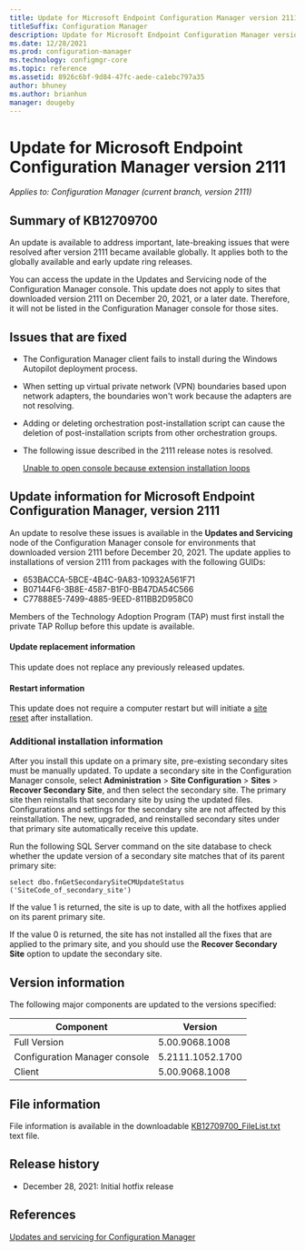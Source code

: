 ```yaml
---
title: Update for Microsoft Endpoint Configuration Manager version 2111
titleSuffix: Configuration Manager
description: Update for Microsoft Endpoint Configuration Manager version 2111
ms.date: 12/28/2021
ms.prod: configuration-manager
ms.technology: configmgr-core
ms.topic: reference
ms.assetid: 8926c6bf-9d84-47fc-aede-ca1ebc797a35
author: bhuney
ms.author: brianhun
manager: dougeby
---
```

# Update for Microsoft Endpoint Configuration Manager version 2111

*Applies to: Configuration Manager (current branch, version 2111)*

## Summary of KB12709700
An update is available to address important, late-breaking issues that were resolved after version 2111 became available globally. It applies both to the globally available and early update ring releases.

You can access the update in the Updates and Servicing node of the Configuration Manager console.
This update does not apply to sites that downloaded version 2111 on December 20, 2021, or a later date.
Therefore, it will not be listed in the Configuration Manager console for those sites.

## Issues that are fixed

<!-- 12668507 -->
- The Configuration Manager client fails to install during the Windows Autopilot deployment process.

<!-- 12692152 -->
- When setting up virtual private network (VPN) boundaries based upon network adapters, the boundaries won't work because the adapters are not resolving.

<!-- 12683956 -->
- Adding or deleting orchestration post-installation script can cause the deletion of post-installation scripts from other orchestration groups.

<!-- 12868458 -->
- The following issue described in the 2111 release notes is resolved.

   [Unable to open console because extension installation loops](../../core/servers/deploy/install/release-notes.md#unable-to-open-console-because-extension-installation-loops)

## Update information for Microsoft Endpoint Configuration Manager, version 2111
An update to resolve these issues is available in the **Updates and Servicing** node of the Configuration Manager console for environments that downloaded version 2111 before December 20, 2021. 
The update applies to installations of version 2111 from packages with the following GUIDs:
   - 653BACCA-5BCE-4B4C-9A83-10932A561F71 
   - B07144F6-3B8E-4587-B1F0-BB47DA54C566
   - C77888E5-7499-4885-9EED-811BB2D958C0

Members of the Technology Adoption Program (TAP) must first install the private TAP Rollup before this update is available.

#### Update replacement information
This update does not replace any previously released updates.

#### Restart information
This update does not require a computer restart but will initiate a [site reset](../../core/servers/manage/modify-your-infrastructure.md#bkmk_reset) after installation.

### Additional installation information
After you install this update on a primary site, pre-existing secondary sites must be manually updated. To update a secondary site in the Configuration Manager console, select **Administration** > **Site Configuration** > **Sites** >  **Recover Secondary Site**, and then select the secondary site. The primary site then reinstalls that secondary site by using the updated files. Configurations and settings for the secondary site are not affected by this reinstallation. The new, upgraded, and reinstalled secondary sites under that primary site automatically receive this update.

Run the following SQL Server command on the site database to check whether the update version of a secondary site matches that of its parent primary site:
   ```code
   select dbo.fnGetSecondarySiteCMUpdateStatus ('SiteCode_of_secondary_site')
   ```
If the value 1 is returned, the site is up to date, with all the hotfixes applied on its parent primary site.

If the value 0 is returned, the site has not installed all the fixes that are applied to the primary site, and you should use the **Recover Secondary Site** option to update the secondary site.

## Version information
The following major components are updated to the versions specified:

|Component |Version |
|---|---|
| Full Version | 5.00.9068.1008 |
| Configuration Manager console | 5.2111.1052.1700 |
| Client | 5.00.9068.1008 |

## File information
File information is available in the downloadable [KB12709700_FileList.txt](https://aka.ms/KB12709700_FileList) text file.

## Release history
- December 28, 2021: Initial hotfix release

## References
[Updates and servicing for Configuration Manager](../../core/servers/manage/updates.md)